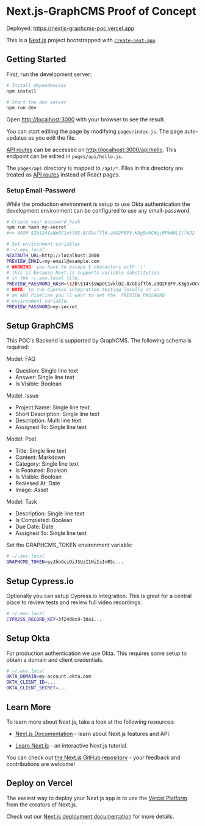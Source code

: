 # Next.js-GraphCMS Proof of Concept

Deployed: https://nextjs-graphcms-poc.vercel.app

This is a [Next.js](https://nextjs.org/) project
bootstrapped with [`create-next-app`](https://github.com/vercel/next.js/tree/canary/packages/create-next-app).

## Getting Started

First, run the development server:

```bash
# Install dependencies
npm install

# Start the dev server
npm run dev
```

Open [http://localhost:3000](http://localhost:3000) with
your browser to see the result.

You can start editing the page by modifying `pages/index.js`.
The page auto-updates as you edit the file.

[API routes](https://nextjs.org/docs/api-routes/introduction)
can be accessed on [http://localhost:3000/api/hello](http://localhost:3000/api/hello).
This endpoint can be edited in `pages/api/hello.js`.

The `pages/api` directory is mapped to `/api/*`. Files in
this directory are treated as
[API routes](https://nextjs.org/docs/api-routes/introduction)
instead of React pages.

### Setup Email-Password

While the production environment is setup to use Okta
authentication the development environment can be
configured to use any email-password.

```bash
# Create your password_hash
npm run hash my-secret
#=> HASH $2b$14$sWpOC1vklO2.8/GbsfTl6.a9O2F8FV.K3g9vOCWpj0Pk60L1tfWJ2

# Set environment variables
# ~/.env.local
NEXTAUTH_URL=http://localhost:3000
PREVIEW_EMAIL=my-email@example.com
# WARNING: you have to escape $ characters with '\'
# this is because Next.js supports variable substitution
# in the ~/.env.local file.
PREVIEW_PASSWORD_HASH=\$2b\$14\$sWpOC1vklO2.8/GbsfTl6.a9O2F8FV.K3g9vOCWpj0Pk60L1tfWJ2
# NOTE: to run Cypress integration testing locally or in
# an ADO Pipeline you'll want to set the  PREVIEW_PASSWORD
# environment variable.
PREVIEW_PASSWORD=my-secret
```

## Setup GraphCMS

This POC's Backend is supported by GraphCMS. The following schema
is required:

Model: FAQ

- Question: Single line text
- Answer: Single line text
- Is Visible: Boolean

Model: Issue

- Project Name: Single line text
- Short Description: Single line text
- Description: Multi line text
- Assigned To: Single line text

Model: Post

- Title: Single line text
- Content: Markdown
- Category: Single line text
- Is Featured: Boolean
- Is Visible: Boolean
- Realesed At: Date
- Image: Asset

Model: Task

- Description: Single line text
- Is Completed: Boolean
- Due Date: Date
- Assigned To: Single line text

Set the GRAPHCMS_TOKEN environment variable:

```bash
# ~/.env.local
GRAPHCMS_TOKEN=eyJhbGciOiJSUzI1NiIsInR5c...
```

## Setup Cypress.io

Optionally you can setup Cypress.io integration. This is great
for a central place to review tests and review full video
recordings.

```bash
# ~/.env.local
CYPRESS_RECORD_KEY=3f24d8c9-30a1...
```

## Setup Okta

For production authentication we use Okta. This requires some
setup to obtain a domain and client credentials.

```bash
# ~/.env.local
OKTA_DOMAIN=my-account.okta.com
OKTA_CLIENT_ID=...
OKTA_CLIENT_SECRET=...
```

## Learn More

To learn more about Next.js, take a look at the
following resources:

- [Next.js Documentation](https://nextjs.org/docs) -
  learn about Next.js features and API.

- [Learn Next.js](https://nextjs.org/learn) -
  an interactive Next.js tutorial.

You can check out
[the Next.js GitHub repository](https://github.com/vercel/next.js/) -
your feedback and contributions are welcome!

## Deploy on Vercel

The easiest way to deploy your Next.js app is to use the
[Vercel Platform](https://vercel.com/new?utm_medium=default-template&filter=next.js&utm_source=create-next-app&utm_campaign=create-next-app-readme) from the creators
of Next.js.

Check out our [Next.js deployment documentation](https://nextjs.org/docs/deployment)
for more details.
